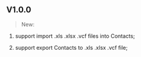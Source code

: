 ## V1.0.0

> New:

1. support import .xls .xlsx .vcf files into Contacts;

2. support export Contacts to .xls .xlsx .vcf file;


